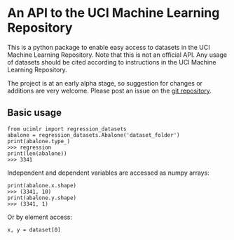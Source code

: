 # An API to the UCI Machine Learning Repository

This is a python package to enable easy access to datasets
in the UCI Machine Learning Repository. Note that this is not
an official API. Any usage of datasets should be cited
according to instructions in the UCI Machine Learning
Repository.

The project is at an early alpha stage, so suggestion for
changes or additions are very welcome. Please post an issue
on the [git repository](https://github.com/isacarnekvist/ucimlr).

## Basic usage

```
from ucimlr import regression_datasets
abalone = regression_datasets.Abalone('dataset_folder')
print(abalone.type_)
>>> regression
print(len(abalone))
>>> 3341
```

Independent and dependent variables are accessed as
numpy arrays:
```
print(abalone.x.shape)
>>> (3341, 10)
print(abalone.y.shape)
>>> (3341, 1)
```

Or by element access:
```
x, y = dataset[0]
```
